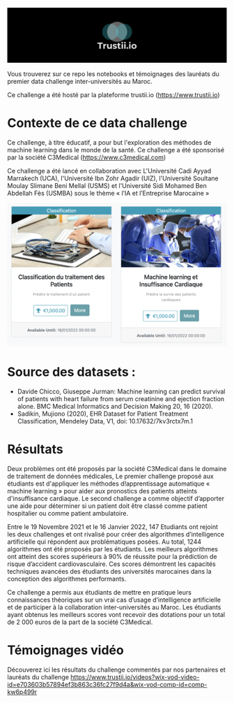 ![trustii logo](/images/HeroImage.png)

Vous trouverez sur ce repo les notebooks et témoignages des lauréats du premier data challenge inter-universités au Maroc.

Ce challenge a été hosté par la plateforme trustii.io (https://www.trustii.io)

# Contexte de ce data challenge

Ce challenge, à titre éducatif, a pour but l'exploration des méthodes de machine learning dans le monde de la santé. Ce challenge a été sponsorisé par la société C3Medical (https://www.c3medical.com)

Ce challenge a été lancé en collaboration avec L'Université Cadi Ayyad Marrakech (UCA), l'Université Ibn Zohr Agadir (UIZ), l'Université Soultane Moulay Slimane Beni Mellal (USMS) et l'Université Sidi Mohamed Ben Abdellah Fès (USMBA) sous le thème « l’IA et l’Entreprise Marocaine »

![illustration](/images/data-challenge-c3medical2.png)

# Source des datasets :
* Davide Chicco, Giuseppe Jurman: Machine learning can predict survival of patients with heart failure from serum creatinine and ejection fraction alone. BMC Medical Informatics and Decision Making 20, 16 (2020).
* Sadikin, Mujiono (2020), EHR Dataset for Patient Treatment Classification, Mendeley Data, V1, doi: 10.17632/7kv3rctx7m.1

# Résultats 

Deux problèmes ont été proposés par la société C3Medical dans le domaine de traitement de données médicales, Le premier challenge proposé aux étudiants est d'appliquer les méthodes d!apprentissage automatique
« machine learning » pour aider aux pronostics des patients atteints d'insuffisance cardiaque. Le second challenge a comme objectif d’apporter une aide pour déterminer si un patient doit être classé comme patient hospitalier ou comme patient ambulatoire.

Entre le 19 Novembre 2021 et le 16 Janvier 2022, 147 Etudiants ont rejoint les deux challenges et ont rivalisé pour créer des algorithmes d’intelligence artificielle qui répondent aux problématiques posées. Au total, 1244 algorithmes ont été proposés par les étudiants. Les meilleurs algorithmes ont atteint des scores supérieurs à 90% de réussite pour la prédiction de risque d’accident cardiovasculaire. 
Ces scores démontrent les capacités techniques avancées des étudiants des universités marocaines dans la conception des algorithmes performants.

Ce challenge a permis aux étudiants de mettre en pratique leurs connaissances théoriques sur un vrai cas d’usage d’intelligence artificielle et de participer à la collaboration inter-universités au Maroc. 
Les étudiants ayant obtenus les meilleurs scores vont recevoir des dotations pour un total de 2 000 euros de la part de la société C3Medical.

# Témoignages vidéo
Découverez ici les résultats du challenge commentés par nos partenaires et lauréats du challenge https://www.trustii.io/videos?wix-vod-video-id=e703603b57894ef3b863c36fc27f9d4a&wix-vod-comp-id=comp-kw6p499r

